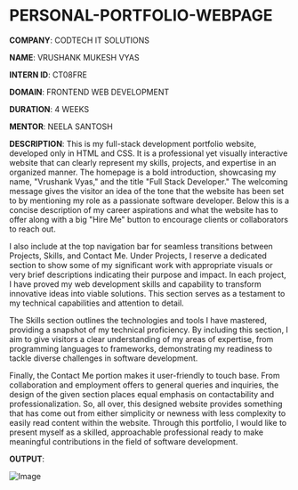 # PERSONAL-PORTFOLIO-WEBPAGE

**COMPANY**: CODTECH IT SOLUTIONS

**NAME**: VRUSHANK MUKESH VYAS

**INTERN ID**: CT08FRE

**DOMAIN**: FRONTEND WEB DEVELOPMENT

**DURATION**: 4 WEEKS

**MENTOR**: NEELA SANTOSH

**DESCRIPTION**: This is my full-stack development portfolio website, developed only in HTML and CSS. It is a professional yet visually interactive website that can clearly represent my skills, projects, and expertise in an organized manner. The homepage is a bold introduction, showcasing my name, "Vrushank Vyas," and the title "Full Stack Developer." The welcoming message gives the visitor an idea of the tone that the website has been set to by mentioning my role as a passionate software developer. Below this is a concise description of my career aspirations and what the website has to offer along with a big "Hire Me" button to encourage clients or collaborators to reach out.

I also include at the top navigation bar for seamless transitions between Projects, Skills, and Contact Me. Under Projects, I reserve a dedicated section to show some of my significant work with appropriate visuals or very brief descriptions indicating their purpose and impact. In each project, I have proved my web development skills and capability to transform innovative ideas into viable solutions. This section serves as a testament to my technical capabilities and attention to detail.

The Skills section outlines the technologies and tools I have mastered, providing a snapshot of my technical proficiency. By including this section, I aim to give visitors a clear understanding of my areas of expertise, from programming languages to frameworks, demonstrating my readiness to tackle diverse challenges in software development.

Finally, the Contact Me portion makes it user-friendly to touch base. From collaboration and employment offers to general queries and inquiries, the design of the given section places equal emphasis on contactability and professionalization. So, all over, this designed website provides something that has come out from either simplicity or newness with less complexity to easily read content within the website. Through this portfolio, I would like to present myself as a skilled, approachable professional ready to make meaningful contributions in the field of software development.

**OUTPUT**:

![Image](https://github.com/user-attachments/assets/8f14951b-f1ce-4d35-9212-1132a752a797)
